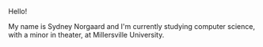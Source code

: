 Hello! 

My name is Sydney Norgaard and I'm currently studying computer science, with a minor in theater, at Millersville University.
